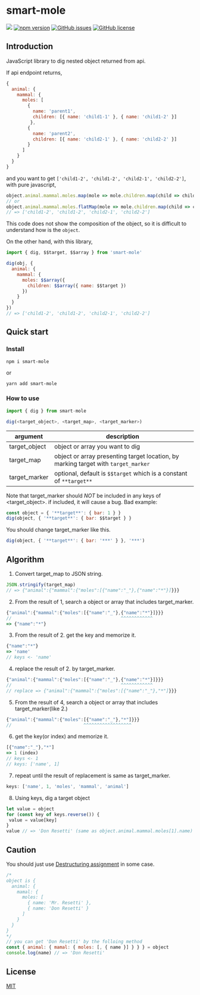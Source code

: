 # smart-mole
![](https://github.com/KoichiKiyokawa/smart-mole/workflows/GitHub%20Actions/badge.svg)
[![npm version](https://badge.fury.io/js/smart-mole.svg)](https://badge.fury.io/js/smart-mole)
[![GitHub issues](https://img.shields.io/github/issues/KoichiKiyokawa/smart-mole)](https://github.com/KoichiKiyokawa/smart-mole/issues)
[![GitHub license](https://img.shields.io/github/license/KoichiKiyokawa/smart-mole)](https://github.com/KoichiKiyokawa/smart-mole)

## Introduction
JavaScript library to dig nested object returned from api.

If api endpoint returns,
```js
{
  animal: {
    mammal: {
      moles: [
        {
          name: 'parent1',
          children: [{ name: 'child1-1' }, { name: 'child1-2' }]
         },
        {
          name: 'parent2',
          children: [{ name: 'child2-1' }, { name: 'child2-2' }]
        }
      ]
    }
  }
}
```
and you want to get `['child1-2', 'child1-2', 'child2-1', 'child2-2']`, with pure javascript,
```js
object.animal.mammal.moles.map(mole => mole.children.map(child => child.name)).flat()
// or
object.animal.mammal.moles.flatMap(mole => mole.children.map(child => child.name))
// => ['child1-2', 'child1-2', 'child2-1', 'child2-2']
```
This code does not show the composition of the object, so it is difficult to understand how is the `object`.

On the other hand, with this library,
```js
import { dig, $$target, $$array } from 'smart-mole'

dig(obj, {
  animal: {
    mammal: {
      moles: $$array({
        children: $$array({ name: $$target })
      })
    }
  }
})
// => ['child1-2', 'child1-2', 'child2-1', 'child2-2']
```

## Quick start
### Install
```console
npm i smart-mole
```
or
```console
yarn add smart-mole
```

### How to use
```js
import { dig } from smart-mole

dig(<target_object>, <target_map>, <target_marker>)
```
argument|description
--|--
target_object|object or array you want to dig
target_map|object or array presenting target location, by marking target with `target_marker`
target_marker|optional, default is `$$target` which is a constant of `**target**`

Note that target_marker should _NOT_ be included in any keys of <target_object>.
if included, it will cause a bug.
Bad example:
```js
const object = { '**target**': { bar: 1 } }
dig(object, { '**target**': { bar: $$target } }
```
You should change target_marker like this.
```js
dig(object, { '**target**': { bar: '***' } }, '***')
```

## Algorithm
1. Convert target_map to JSON string.
```js
JSON.stringify(target_map)
// => {"animal":{"mammal":{"moles":[{"name":"_"},{"name":"*"}]}}}
```
2. From the result of 1, search a object or array that includes target_marker.
```js
{"animal":{"mammal":{"moles":[{"name":"_"},{"name":"*"}]}}}
//                                         ^^^^^^^^^^^^
=> {"name":"*"}
```
3. From the result of 2. get the key and memorize it.
```js
{"name":"*"}
=> 'name'
// keys <- 'name'
```
4. replace the result of 2. by target_marker.
```js
{"animal":{"mammal":{"moles":[{"name":"_"},{"name":"*"}]}}}
//                                         ^^^^^^^^^^^^
// replace => {"animal":{"mammal":{"moles":[{"name":"_"},"*"]}}}
```
5. From the result of 4, search a object or array that includes target_marker(like 2.)
```js
{"animal":{"mammal":{"moles":[{"name":"_"},"*"]}}}
//                           ^^^^^^^^^^^^^^^^^^
```
6. get the key(or index) and memorize it.
```js
[{"name":"_"},"*"]
=> 1 (index)
// keys <- 1
// keys: ['name', 1]
```
7. repeat until the result of replacement is same as target_marker.
```js
keys: ['name', 1, 'moles', 'mammal', 'animal']
```
8. Using keys, dig a target object
```js
let value = object
for (const key of keys.reverse()) {
 value = value[key]
}
value // => 'Don Resetti' (same as object.animal.mammal.moles[1].name)
```

## Caution
You should just use [Destructuring assignment](https://developer.mozilla.org/en-US/docs/Web/JavaScript/Reference/Operators/Destructuring_assignment) in some case.
```js
/*
object is {
  animal: {
    mamal: {
      moles: [
        { name: 'Mr. Resetti' },
        { name: 'Don Resetti' }
      ]
    }
  }
}
*/
// you can get 'Don Resetti' by the folloing method
const { animal: { mamal: { moles: [, { name }] } } } = object
console.log(name) // => 'Don Resetti'
```

## License
[MIT](LICENSE)
